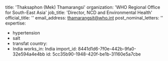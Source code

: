 title: 'Thaksaphon (Mek) Thamarangsi'
organization: 'WHO Regional Office for South-East Asia'
job_title: 'Director, NCD and Environmental Health'
official_title: ''
email_address: thamarangsit@who.int
post_nominal_letters: ''
expertise:
  - hypertension
  - salt
  - transfat
country:
  - India
works_in: India
import_id: 8441d1d6-7f0e-442b-9fa0-32e594a4e4bb
id: 5cc35b90-1948-420f-be1b-31160e5a7cbe
